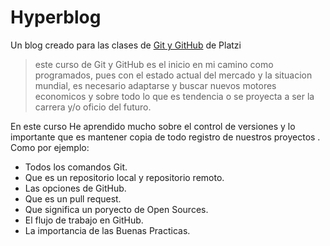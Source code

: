 # Hyperblog
Un blog creado para las clases de [Git y GitHub](https://platzi.com/cursos/git-github/ "Git y Github link") de Platzi

>este curso de Git y GitHub es el inicio en mi camino como programados, pues con el estado actual del mercado y la situacion mundial, es necesario adaptarse y buscar nuevos motores economicos y sobre todo lo que es tendencia o se proyecta a ser la carrera y/o oficio del futuro.

En este curso He aprendido mucho sobre el control de versiones y lo importante que es mantener copia de todo registro de nuestros proyectos .
Como por ejemplo:

* Todos los comandos Git.
* Que es un repositorio local y repositorio remoto.
* Las opciones de GitHub.
* Que es un pull request.
* Que significa un poryecto de Open Sources.
* El flujo de trabajo en GitHub.
* La importancia de las Buenas Practicas.
